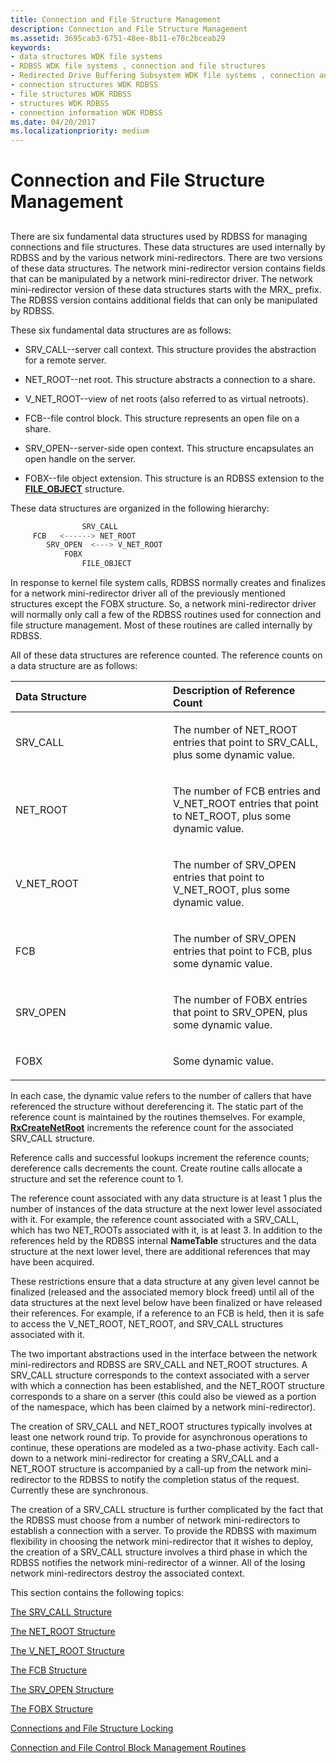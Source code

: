 ```yaml
---
title: Connection and File Structure Management
description: Connection and File Structure Management
ms.assetid: 3695cab3-6751-48ee-8b11-e70c2bceab29
keywords:
- data structures WDK file systems
- RDBSS WDK file systems , connection and file structures
- Redirected Drive Buffering Subsystem WDK file systems , connection and file structures
- connection structures WDK RDBSS
- file structures WDK RDBSS
- structures WDK RDBSS
- connection information WDK RDBSS
ms.date: 04/20/2017
ms.localizationpriority: medium
---
```


# Connection and File Structure Management


## <span id="ddk_connection_and_file_structure_management_if"></span><span id="DDK_CONNECTION_AND_FILE_STRUCTURE_MANAGEMENT_IF"></span>


There are six fundamental data structures used by RDBSS for managing connections and file structures. These data structures are used internally by RDBSS and by the various network mini-redirectors. There are two versions of these data structures. The network mini-redirector version contains fields that can be manipulated by a network mini-redirector driver. The network mini-redirector version of these data structures starts with the MRX\_ prefix. The RDBSS version contains additional fields that can only be manipulated by RDBSS.

These six fundamental data structures are as follows:

-   SRV\_CALL--server call context. This structure provides the abstraction for a remote server.

-   NET\_ROOT--net root. This structure abstracts a connection to a share.

-   V\_NET\_ROOT--view of net roots (also referred to as virtual netroots).

-   FCB--file control block. This structure represents an open file on a share.

-   SRV\_OPEN--server-side open context. This structure encapsulates an open handle on the server.

-   FOBX--file object extension. This structure is an RDBSS extension to the [**FILE\_OBJECT**](https://msdn.microsoft.com/library/windows/hardware/ff545834) structure.

These data structures are organized in the following hierarchy:

```cpp
                SRV_CALL 
     FCB   <------> NET_ROOT
        SRV_OPEN  <---> V_NET_ROOT
            FOBX
                FILE_OBJECT
```

In response to kernel file system calls, RDBSS normally creates and finalizes for a network mini-redirector driver all of the previously mentioned structures except the FOBX structure. So, a network mini-redirector driver will normally only call a few of the RDBSS routines used for connection and file structure management. Most of these routines are called internally by RDBSS.

All of these data structures are reference counted. The reference counts on a data structure are as follows:

<table>
<colgroup>
<col width="50%" />
<col width="50%" />
</colgroup>
<thead>
<tr class="header">
<th align="left">Data Structure</th>
<th align="left">Description of Reference Count</th>
</tr>
</thead>
<tbody>
<tr class="odd">
<td align="left"><p>SRV_CALL</p></td>
<td align="left"><p>The number of NET_ROOT entries that point to SRV_CALL, plus some dynamic value.</p></td>
</tr>
<tr class="even">
<td align="left"><p>NET_ROOT</p></td>
<td align="left"><p>The number of FCB entries and V_NET_ROOT entries that point to NET_ROOT, plus some dynamic value.</p></td>
</tr>
<tr class="odd">
<td align="left"><p>V_NET_ROOT</p></td>
<td align="left"><p>The number of SRV_OPEN entries that point to V_NET_ROOT, plus some dynamic value.</p></td>
</tr>
<tr class="even">
<td align="left"><p>FCB</p></td>
<td align="left"><p>The number of SRV_OPEN entries that point to FCB, plus some dynamic value.</p></td>
</tr>
<tr class="odd">
<td align="left"><p>SRV_OPEN</p></td>
<td align="left"><p>The number of FOBX entries that point to SRV_OPEN, plus some dynamic value.</p></td>
</tr>
<tr class="even">
<td align="left"><p>FOBX</p></td>
<td align="left"><p>Some dynamic value.</p></td>
</tr>
</tbody>
</table>

 

In each case, the dynamic value refers to the number of callers that have referenced the structure without dereferencing it. The static part of the reference count is maintained by the routines themselves. For example, [**RxCreateNetRoot**](https://msdn.microsoft.com/library/windows/hardware/ff554366) increments the reference count for the associated SRV\_CALL structure.

Reference calls and successful lookups increment the reference counts; dereference calls decrements the count. Create routine calls allocate a structure and set the reference count to 1.

The reference count associated with any data structure is at least 1 plus the number of instances of the data structure at the next lower level associated with it. For example, the reference count associated with a SRV\_CALL, which has two NET\_ROOTs associated with it, is at least 3. In addition to the references held by the RDBSS internal **NameTable** structures and the data structure at the next lower level, there are additional references that may have been acquired.

These restrictions ensure that a data structure at any given level cannot be finalized (released and the associated memory block freed) until all of the data structures at the next level below have been finalized or have released their references. For example, if a reference to an FCB is held, then it is safe to access the V\_NET\_ROOT, NET\_ROOT, and SRV\_CALL structures associated with it.

The two important abstractions used in the interface between the network mini-redirectors and RDBSS are SRV\_CALL and NET\_ROOT structures. A SRV\_CALL structure corresponds to the context associated with a server with which a connection has been established, and the NET\_ROOT structure corresponds to a share on a server (this could also be viewed as a portion of the namespace, which has been claimed by a network mini-redirector).

The creation of SRV\_CALL and NET\_ROOT structures typically involves at least one network round trip. To provide for asynchronous operations to continue, these operations are modeled as a two-phase activity. Each call-down to a network mini-redirector for creating a SRV\_CALL and a NET\_ROOT structure is accompanied by a call-up from the network mini-redirector to the RDBSS to notify the completion status of the request. Currently these are synchronous.

The creation of a SRV\_CALL structure is further complicated by the fact that the RDBSS must choose from a number of network mini-redirectors to establish a connection with a server. To provide the RDBSS with maximum flexibility in choosing the network mini-redirector that it wishes to deploy, the creation of a SRV\_CALL structure involves a third phase in which the RDBSS notifies the network mini-redirector of a winner. All of the losing network mini-redirectors destroy the associated context.

This section contains the following topics:

[The SRV\_CALL Structure](the-srv-call-structure.md)

[The NET\_ROOT Structure](the-net-root-structure.md)

[The V\_NET\_ROOT Structure](the-v-net-root-structure.md)

[The FCB Structure](the-fcb-structure.md)

[The SRV\_OPEN Structure](the-srv-open-structure.md)

[The FOBX Structure](the-fobx-structure.md)

[Connections and File Structure Locking](connections-and-file-structure-locking.md)

[Connection and File Control Block Management Routines](connection-and-file-control-block-management-routines.md)

 

 




